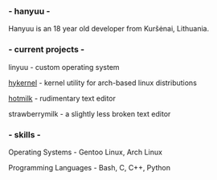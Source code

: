 ### - hanyuu -

Hanyuu is an 18 year old developer from Kuršėnai, Lithuania.

### - current projects -

linyuu - custom operating system

[hykernel](https://github.com/0xhanyuu/hykernel) - kernel utility for arch-based linux distributions

[hotmilk](https://github.com/0xhanyuu/hotmilk) - rudimentary text editor

strawberrymilk - a slightly less broken text editor

### - skills -

Operating Systems - Gentoo Linux, Arch Linux

Programming Languages - Bash, C, C++, Python
